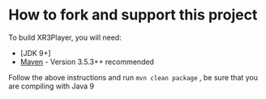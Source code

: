 # How to fork and support this project

To build XR3Player, you will need:

* [JDK 9+]
* [Maven](http://maven.apache.org/) - Version 3.5.3++ recommended


Follow the above instructions and run ``mvn clean package`` , be sure that you are compiling with Java 9
